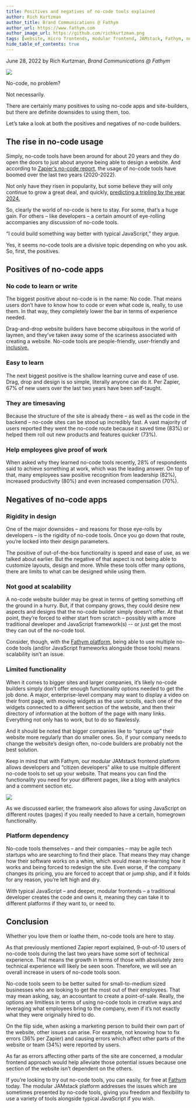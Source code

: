 ```yaml
---
title: Positives and negatives of no-code tools explained
author: Rich Kurtzman
author_title: Brand Communications @ Fathym
author_url: https://www.fathym.com
author_image_url: https://github.com/richkurtzman.png
tags: [website, micro frontends, modular frontend, JAMstack, Fathym, no-code, no code tool]
hide_table_of_contents: true
---
```


June 28, 2022 by Rich Kurtzman, _Brand Communications @ Fathym_

![](https://www.fathym.com/img/nocodenice.png) 

No-code, no problem?  

Not necessarily.  

There are certainly many positives to using no-code apps and site-builders, but there are definite downsides to using them, too.  

Let’s take a look at both the positives and negatives of no-code builders.  

## The rise in no-code usage 

Simply, no-code tools have been around for about 20 years and they do open the doors to just about anyone being able to design a website. And according to [Zapier’s no-code report](https://zapier.com/blog/no-code-report/), the usage of no-code tools have boomed over the last two years (2020-2022).  

Not only have they risen in popularity, but some believe they will only continue to grow a great deal, and quickly, [predicting a tripling by the year 2024.](https://www.fathym.com/blog/articles/2022/march/2022-03-04-analyst-says-no-code-space-expected-to-grow-three-times) 

So, clearly the world of no-code is here to stay. For some, that’s a huge gain. For others – like developers – a certain amount of eye-rolling accompanies any discussion of no-code tools.  

“I could build something way better with typical JavaScript,” they argue.  

Yes, it seems no-code tools are a divisive topic depending on who you ask. So, first, the positives.  

## Positives of no-code apps 

### No code to learn or write 

The biggest positive about no-code is in the name: No code. That means users don’t have to know how to code or even what code is, really, to use them. In that way, they completely lower the bar in terms of experience needed.  

Drag-and-drop website builders have become ubiquitous in the world of laymen, and they’ve taken away some of the scariness associated with creating a website. No-code tools are people-friendly, user-friendly and [inclusive.](https://www.fathym.com/blog/articles/2022/june/2022-06-02-inclusivity-with-low-and-no-code) 

### Easy to learn 

The next biggest positive is the shallow learning curve and ease of use. Drag, drop and design is so simple, literally anyone can do it. Per Zapier, 67% of new users over the last two years have been self-taught.  

### They are timesaving 

Because the structure of the site is already there – as well as the code in the backend – no-code sites can be stood up incredibly fast. A vast majority of users reported they went the no-code route because it saved time (83%) or helped them roll out new products and features quicker (73%).  

### Help employees give proof of work 

When asked why they learned no-code tools recently, 28% of respondents said to achieve something at work, which was the leading answer. On top of that, many employees saw positive recognition from leadership (82%), increased productivity (80%) and even increased compensation (70%).  

## Negatives of no-code apps 

### Rigidity in design 

One of the major downsides – and reasons for those eye-rolls by developers – is the rigidity of no-code tools. Once you go down that route, you’re locked into their design parameters.  

The positive of out-of-the-box functionality is speed and ease of use, as we talked about earlier. But the negative of that aspect is not being able to customize layouts, design and more. While these tools offer many options, there are limits to what can be designed while using them.  

### Not good at scalability 

A no-code website builder may be great in terms of getting something off the ground in a hurry. But, if that company grows, they could desire new aspects and designs that the no-code builder simply doesn’t offer. At that point, they’re forced to either start from scratch – possibly with a more traditional developer and JavaScript framework(s) -- or just get the most they can out of the no-code tool.  

Consider, though, with the [Fathym platform,](https://www.fathym.com/dashboard) being able to use multiple no-code tools (and/or JavaScript frameworks alongside those tools) means scalability isn’t an issue. 

### Limited functionality 

When it comes to bigger sites and larger companies, it’s likely no-code builders simply don’t offer enough functionality options needed to get the job done. A major, enterprise-level company may want to display a video on their front page, with moving widgets as the user scrolls, each one of the widgets connected to a different section of the website, and then their directory of information at the bottom of the page with many links. Everything not only has to work, but to do so flawlessly.  

And it should be noted that bigger companies like to “spruce up” their website more regularly than do smaller ones. So, if your company needs to change the website’s design often, no-code builders are probably not the best solution.  

Keep in mind that with Fathym, our modular JAMstack frontend platform allows developers and “citizen developers” alike to use multiple different no-code tools to set up your website. That means you can find the functionality you need for your different pages, like a blog with analytics and a comment section etc. 

![](https://www.fathym.com/img/MFER2.png)

As we discussed earlier, the framework also allows for using JavaScript on different routes (pages) if you really needed to have a certain, homegrown functionality.  

### Platform dependency 

No-code tools themselves – and their companies – may be agile tech startups who are searching to find their place. That means they may change how their software works on a whim, which would mean re-learning how it works and being forced to redesign the site. Even worse, if the company changes its pricing, you are forced to accept that or jump ship, and if it folds for any reason, you’re left high and dry. 

With typical JavaScript – and deeper, modular frontends – a traditional developer creates the code and owns it, meaning they can take it to different platforms if they want to, or need to.  

## Conclusion 

Whether you love them or loathe them, no-code tools are here to stay. 

As that previously mentioned Zapier report explained, 9-out-of-10 users of no-code tools during the last two years have some sort of technical experience. That means the growth in terms of those with absolutely zero technical experience will likely be seen soon. Therefore, we will see an overall increase in users of no-code tools soon.  

No-code tools seem to be better suited for small-to-medium sized businesses who are looking to get the most out of their employees. That may mean asking, say, an accountant to create a point-of-sale. Really, the options are limitless in terms of using no-code tools in creative ways and leveraging what employees bring to the company, even if it’s not exactly what they were originally hired to do.  

On the flip side, when asking a marketing person to build their own part of the website, other issues can arise. For example, not knowing how to fix errors (36% per Zapier) and causing errors which affect other parts of the website or team (34%) were reported by users.  

As far as errors affecting other parts of the site are concerned, a modular frontend approach would help alleviate those potential issues because one section of the website isn’t dependent on the others. 

If you’re looking to try out no-code tools, you can easily, for free at [Fathym](https://www.fathym.com/dashboard) today. The modular JAMstack platform addresses the issues which are sometimes presented by no-code tools, giving you freedom and flexibility to use a variety of tools alongside typical JavaScript if you wish. 
